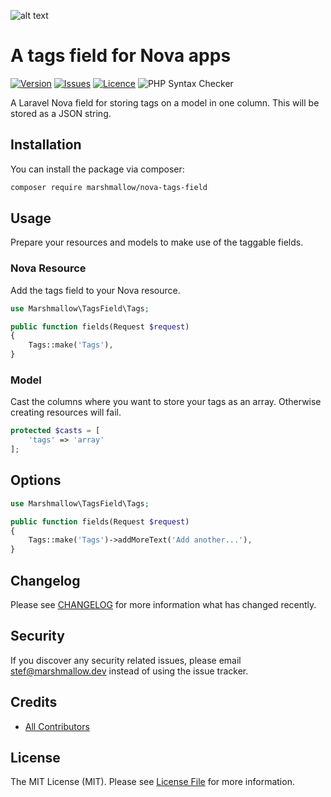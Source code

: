 ![alt text](https://marshmallow.dev/cdn/media/logo-red-237x46.png "marshmallow.")

# A tags field for Nova apps
[![Version](https://img.shields.io/packagist/v/marshmallow/nova-tags-field)](https://github.com/marshmallow-packages/nova-tags-field)
[![Issues](https://img.shields.io/github/issues/marshmallow-packages/nova-tags-field)](https://github.com/marshmallow-packages/nova-tags-field)
[![Licence](https://img.shields.io/github/license/marshmallow-packages/nova-tags-field)](https://github.com/marshmallow-packages/nova-tags-field)
![PHP Syntax Checker](https://github.com/marshmallow-packages/nova-tags-field/workflows/PHP%20Syntax%20Checker/badge.svg)

A Laravel Nova field for storing tags on a model in one column. This will be stored as a JSON string.

## Installation

You can install the package via composer:
``` bash
composer require marshmallow/nova-tags-field
```

## Usage
Prepare your resources and models to make use of the taggable fields.

### Nova Resource
Add the tags field to your Nova resource.
```php
use Marshmallow\TagsField\Tags;

public function fields(Request $request)
{
    Tags::make('Tags'),
}
```

### Model
Cast the columns where you want to store your tags as an array. Otherwise creating resources will fail.
```php
protected $casts = [
    'tags' => 'array'
];
```

## Options
```php
use Marshmallow\TagsField\Tags;

public function fields(Request $request)
{
    Tags::make('Tags')->addMoreText('Add another...'),
}
```

## Changelog

Please see [CHANGELOG](CHANGELOG.md) for more information what has changed recently.

## Security

If you discover any security related issues, please email stef@marshmallow.dev instead of using the issue tracker.

## Credits

- [All Contributors](../../contributors)

## License

The MIT License (MIT). Please see [License File](LICENSE.md) for more information.
